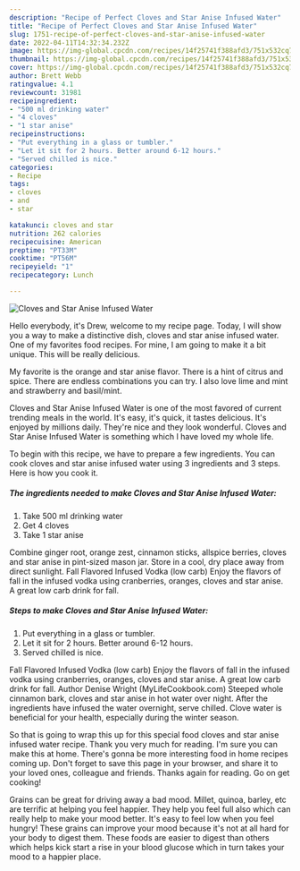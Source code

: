 ```yaml
---
description: "Recipe of Perfect Cloves and Star Anise Infused Water"
title: "Recipe of Perfect Cloves and Star Anise Infused Water"
slug: 1751-recipe-of-perfect-cloves-and-star-anise-infused-water
date: 2022-04-11T14:32:34.232Z
image: https://img-global.cpcdn.com/recipes/14f25741f388afd3/751x532cq70/cloves-and-star-anise-infused-water-recipe-main-photo.jpg
thumbnail: https://img-global.cpcdn.com/recipes/14f25741f388afd3/751x532cq70/cloves-and-star-anise-infused-water-recipe-main-photo.jpg
cover: https://img-global.cpcdn.com/recipes/14f25741f388afd3/751x532cq70/cloves-and-star-anise-infused-water-recipe-main-photo.jpg
author: Brett Webb
ratingvalue: 4.1
reviewcount: 31981
recipeingredient:
- "500 ml drinking water"
- "4 cloves"
- "1 star anise"
recipeinstructions:
- "Put everything in a glass or tumbler."
- "Let it sit for 2 hours. Better around 6-12 hours."
- "Served chilled is nice."
categories:
- Recipe
tags:
- cloves
- and
- star

katakunci: cloves and star 
nutrition: 262 calories
recipecuisine: American
preptime: "PT33M"
cooktime: "PT56M"
recipeyield: "1"
recipecategory: Lunch

---
```



![Cloves and Star Anise Infused Water](https://img-global.cpcdn.com/recipes/14f25741f388afd3/751x532cq70/cloves-and-star-anise-infused-water-recipe-main-photo.jpg)

Hello everybody, it's Drew, welcome to my recipe page. Today, I will show you a way to make a distinctive dish, cloves and star anise infused water. One of my favorites food recipes. For mine, I am going to make it a bit unique. This will be really delicious.

My favorite is the orange and star anise flavor. There is a hint of citrus and spice. There are endless combinations you can try. I also love lime and mint and strawberry and basil/mint.

Cloves and Star Anise Infused Water is one of the most favored of current trending meals in the world. It's easy, it's quick, it tastes delicious. It's enjoyed by millions daily. They're nice and they look wonderful. Cloves and Star Anise Infused Water is something which I have loved my whole life.


To begin with this recipe, we have to prepare a few ingredients. You can cook cloves and star anise infused water using 3 ingredients and 3 steps. Here is how you cook it.

<!--inarticleads1-->

##### The ingredients needed to make Cloves and Star Anise Infused Water:

1. Take 500 ml drinking water
1. Get 4 cloves
1. Take 1 star anise


Combine ginger root, orange zest, cinnamon sticks, allspice berries, cloves and star anise in pint-sized mason jar. Store in a cool, dry place away from direct sunlight. Fall Flavored Infused Vodka (low carb) Enjoy the flavors of fall in the infused vodka using cranberries, oranges, cloves and star anise. A great low carb drink for fall. 

<!--inarticleads2-->

##### Steps to make Cloves and Star Anise Infused Water:

1. Put everything in a glass or tumbler.
1. Let it sit for 2 hours. Better around 6-12 hours.
1. Served chilled is nice.


Fall Flavored Infused Vodka (low carb) Enjoy the flavors of fall in the infused vodka using cranberries, oranges, cloves and star anise. A great low carb drink for fall. Author Denise Wright (MyLifeCookbook.com) Steeped whole cinnamon bark, cloves and star anise in hot water over night. After the ingredients have infused the water overnight, serve chilled. Clove water is beneficial for your health, especially during the winter season. 

So that is going to wrap this up for this special food cloves and star anise infused water recipe. Thank you very much for reading. I'm sure you can make this at home. There's gonna be more interesting food in home recipes coming up. Don't forget to save this page in your browser, and share it to your loved ones, colleague and friends. Thanks again for reading. Go on get cooking!

Grains can be great for driving away a bad mood. Millet, quinoa, barley, etc are terrific at helping you feel happier. They help you feel full also which can really help to make your mood better. It's easy to feel low when you feel hungry! These grains can improve your mood because it's not at all hard for your body to digest them. These foods are easier to digest than others which helps kick start a rise in your blood glucose which in turn takes your mood to a happier place.
